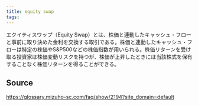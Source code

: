 ```yaml
---
title: equity swap
tags: 
---
```


エクイティスワップ（Equity Swap）とは、株価と連動したキャッシュ・フローと事前に取り決めた金利を交換する取引である。株価と連動したキャッシュ・フローは特定の株価やS&P500などの株価指数が用いられる。株価リターンを受け取る投資家は株価変動リスクを持つが、株価が上昇したときには当該株式を保有することなく株価リターンを得ることができる。

## Source
https://glossary.mizuho-sc.com/faq/show/2194?site_domain=default